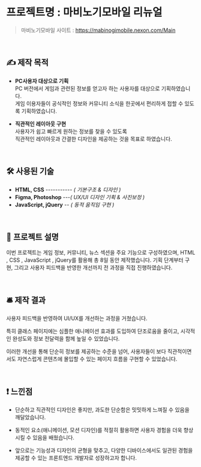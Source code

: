 # 프로젝트명 : 마비노기모바일 리뉴얼
>마비노기모바일 사이트 : https://mabinogimobile.nexon.com/Main

<br>

## ✍  제작 목적
 - **PC사용자 대상으로 기획** <br>
PC 버전에서 게임과 관련된 정보를 얻고자 하는 사용자를 대상으로 기획하였습니다.<br>
게임 이용자들이 공식적인 정보와 커뮤니티 소식을 한곳에서 편리하게 접할 수 있도록 기획하였습니다.

 -  **직관적인 레이아웃 구현**<br>
사용자가 쉽고 빠르게 원하는 정보를 찾을 수 있도록<br>
직관적인 레이아웃과 간결한 디자인을 제공하는 것을 목표로 하였습니다.


<br>

## 🛠 사용된 기술
- **HTML, CSS** ----------- *( 기본구조 & 디자인 )*
- **Figma, Photoshop** ---*( UX/UI 디자인 기획 & 사진보정 )*
- **JavaScript, jQuery** -- *( 동적 움직임 구현 )*

<br>

## 💬 프로젝트 설명
이번 프로젝트는 게임 정보, 커뮤니티, 뉴스 섹션을 주요 기능으로 구성하였으며, HTML , CSS , JavaScript , jQuery를 활용해 총 8일 동안 제작했습니다. 기획 단계부터 구현, 그리고 사용자 피드백을 반영한 개선까지 전 과정을 직접 진행하였습니다.

<br>

## 🛎 제작 결과
사용자 피드백을 반영하여 UI/UX를 개선하는 과정을 거쳤습니다.<br>

특히 클래스 페이지에는 심플한 애니메이션 효과를 도입하여 단조로움을 줄이고, 시각적인 완성도와 정보 전달력을 함께 높일 수 있었습니다.<br>

이러한 개선을 통해 단순히 정보를 제공하는 수준을 넘어, 사용자들이 보다 직관적이면서도 자연스럽게 콘텐츠에 몰입할 수 있는 페이지 흐름을 구현할 수 있었습니다.

<br>

## ❗ 느낀점
- 단순하고 직관적인 디자인은 좋지만, 과도한 단순함은 밋밋하게 느껴질 수 있음을 깨달았습니다.

- 동적인 요소(애니메이션, 모션 디자인)를 적절히 활용하면 사용자 경험을 더욱 향상시킬 수 있음을 배웠습니다.

- 앞으로는 기능성과 디자인의 균형을 맞추고, 다양한 디바이스에서도 일관된 경험을 제공할 수 있는 프론트엔드 개발자로 성장하고자 합니다.
<br>
